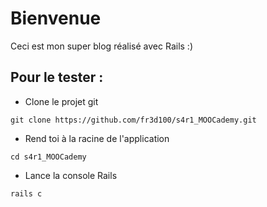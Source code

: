 # Bienvenue

Ceci est mon super blog réalisé avec Rails :)

## Pour le tester :

* Clone le projet git
```
git clone https://github.com/fr3d100/s4r1_MOOCademy.git
```

* Rend toi à la racine de l'application
```
cd s4r1_MOOCademy
```

* Lance la console Rails 
```
rails c
```
